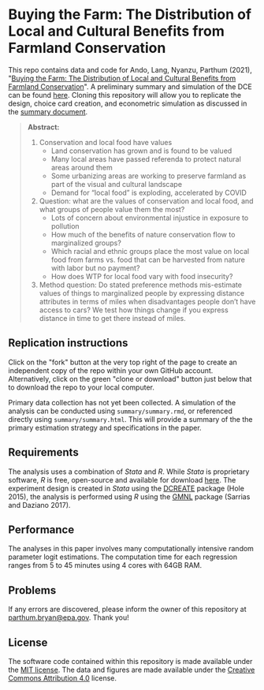 # Buying the Farm: The Distribution of Local and Cultural Benefits from Farmland Conservation


This repo contains data and code for Ando, Lang, Nyanzu, Parthum (2021), "[Buying the Farm: The Distribution of Local and Cultural Benefits from Farmland Conservation](http://dx.doi.org/)". A preliminary summary and simulation of the DCE can be found [here](https://bryanparthum.github.io/farmland_conservation/summary/summary.html). Cloning this repository will allow you to replicate the design, choice card creation, and econometric simulation as discussed in the [summary document](https://bryanparthum.github.io/farmland_conservation/summary/summary.html).

> **Abstract:** 
>  1.	Conservation and local food have values
>       - Land conservation has grown and is found to be valued
>       -	Many local areas have passed referenda to protect natural areas around them
>       -	Some urbanizing areas are working to preserve farmland as part of the visual and cultural landscape
>       -	Demand for “local food” is exploding, accelerated by COVID
>  2.	Question: what are the values of conservation and local food, and what groups of people value them the most?
>       -	Lots of concern about environmental injustice in exposure to pollution
>       -	How much of the benefits of nature conservation flow to marginalized groups? 
>       -	Which racial and ethnic groups place the most value on local food from farms vs. food that can be harvested from nature with labor but no payment? 
>       -	How does WTP for local food vary with food insecurity?
>  3.	Method question: Do stated preference methods mis-estimate values of things to marginalized people by expressing distance attributes in terms of miles when disadvantages people don’t have access to cars? We test how things change if you express distance in time to get there instead of miles.

## Replication instructions
Click on the "fork" button at the very top right of the page to create an independent copy of the repo within your own GitHub account. Alternatively, click on the green "clone or download" button just below that to download the repo to your local computer. 

Primary data collection has not yet been collected. A simulation of the analysis can be conducted using `summary/summary.rmd`, or referenced directly using `summary/summary.html`. This will provide a summary of the the primary estimation strategy and specifications in the paper.

## Requirements

The analysis uses a combination of *Stata* and *R*. While *Stata* is proprietary software, *R* is free, open-source and available for download [here](https://www.r-project.org/). The experiment design is created in *Stata* using the [DCREATE](https://ideas.repec.org/c/boc/bocode/s458059.html) package (Hole 2015), the analysis is performed using *R* using the [GMNL](https://cran.r-project.org/web/packages/gmnl/gmnl.pdf) package (Sarrias and Daziano 2017). 

## Performance

The analyses in this paper involves many computationally intensive random parameter logit estimations. The computation time for each regression ranges from 5 to 45 minutes using 4 cores with 64GB RAM.

## Problems

If any errors are discovered, please inform the owner of this repository at parthum.bryan@epa.gov. Thank you!

## License

The software code contained within this repository is made available under the [MIT license](http://opensource.org/licenses/mit-license.php). The data and figures are made available under the [Creative Commons Attribution 4.0](https://creativecommons.org/licenses/by/4.0/) license.
